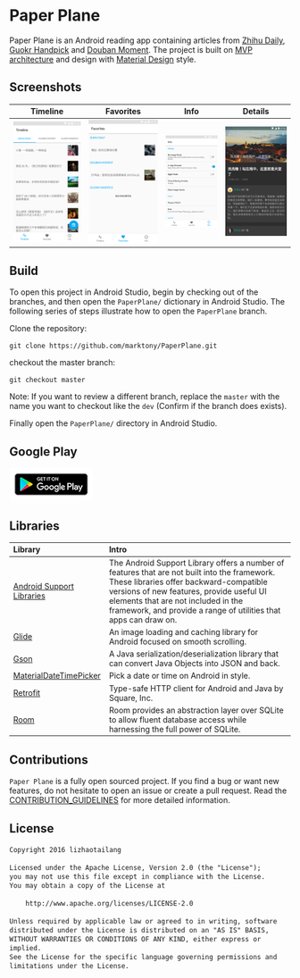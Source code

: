 # Paper Plane

Paper Plane is an Android reading app containing articles from [Zhihu Daily](https://daily.zhihu.com/), [Guokr Handpick](http://www.guokr.com/mobile/) and [Douban Moment](https://moment.douban.com/app/). The project is built on [MVP architecture](https://github.com/googlesamples/android-architecture/tree/todo-mvp/) and design with [Material Design](https://material.io/) style.

## Screenshots
| Timeline    | Favorites    | Info | Details |
| :-------------: | :-------------: |:-------------: | :-------------: |
| ![Timeline](./art/timeline.png) | ![Favorites](./art/favorites.png) | ![Info](./art/info.png) | ![Details](./art/details.png) |

## Build
To open this project in Android Studio, begin by checking out of the branches, and then open the `PaperPlane/` dictionary in Android Studio. The following series of steps illustrate how to open the `PaperPlane` branch.

Clone the repository:
```
git clone https://github.com/marktony/PaperPlane.git
```

checkout the master branch:
```
git checkout master
```

Note: If you want to review a different branch, replace the `master` with the name you want to checkout like the `dev` (Confirm if the branch does exists).

Finally open the `PaperPlane/` directory in Android Studio.

## Google Play
[![google-play-badge](art/google-play-badge.png)](https://play.google.com/store/apps/details?id=com.marktony.zhihudaily)

## Libraries
| Library     | Intro     |
| :------------- | :------------- |
| [Android Support Libraries](https://developer.android.com/topic/libraries/support-library/index.html) | The Android Support Library offers a number of features that are not built into the framework. These libraries offer backward-compatible versions of new features, provide useful UI elements that are not included in the framework, and provide a range of utilities that apps can draw on. |
| [Glide](https://github.com/bumptech/glide) | An image loading and caching library for Android focused on smooth scrolling. |
| [Gson](https://github.com/google/gson) | A Java serialization/deserialization library that can convert Java Objects into JSON and back. |
| [MaterialDateTimePicker](https://github.com/wdullaer/MaterialDateTimePicker) | Pick a date or time on Android in style. |
| [Retrofit](https://github.com/square/retrofit) | Type-safe HTTP client for Android and Java by Square, Inc. |
| [Room](https://developer.android.com/topic/libraries/architecture/room.html) | Room provides an abstraction layer over SQLite to allow fluent database access while harnessing the full power of SQLite. |

## Contributions
`Paper Plane` is a fully open sourced project. If you find a bug or want new features, do not hesitate to open an issue or create a pull request. Read the [CONTRIBUTION_GUIDELINES](CONTRIBUTION_GUIDELINES.md) for more detailed information.

## License

    Copyright 2016 lizhaotailang

    Licensed under the Apache License, Version 2.0 (the "License");
    you may not use this file except in compliance with the License.
    You may obtain a copy of the License at

        http://www.apache.org/licenses/LICENSE-2.0

    Unless required by applicable law or agreed to in writing, software
    distributed under the License is distributed on an "AS IS" BASIS,
    WITHOUT WARRANTIES OR CONDITIONS OF ANY KIND, either express or implied.
    See the License for the specific language governing permissions and
    limitations under the License.
